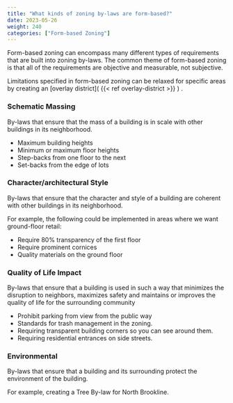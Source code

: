 ```yaml
---
title: "What kinds of zoning by-laws are form-based?"
date: 2023-05-26
weight: 240
categories: ["Form-based Zoning"]
---
```

Form-based zoning can encompass many different types of requirements that are built into zoning by-laws. The common theme of form-based zoning is that all of the requirements are objective and measurable, not subjective.

Limitations specified in form-based zoning can be relaxed for specific areas by creating an [overlay district]( {{< ref overlay-district >}} ) .

### Schematic Massing
By-laws that ensure that the mass of a building is in scale with other buildings in its neighborhood.

- Maximum building heights
- Minimum or maximum floor heights
- Step-backs from one floor to the next
- Set-backs from the edge of lots

### Character/architectural Style
By-laws that ensure that the character and style of a building are coherent with other buildings in its neighborhood.

For example, the following could be implemented in areas where we want ground-floor retail:

- Require 80% transparency of the first floor
- Require prominent cornices
- Quality materials on the ground floor

### Quality of Life Impact
By-laws that ensure that a building is used in such a way that minimizes the disruption to neighbors, maximizes safety and  maintains or improves the quality of life for the surrounding community

- Prohibit parking from view from the public way
- Standards for trash management in the zoning.
- Requiring transparent building corners  so you can see around them.
- Requiring residential entrances on side streets.

### Environmental
By-laws that ensure that a building and its surrounding protect the environment of the building. 

For example, creating a Tree By-law for North Brookline.